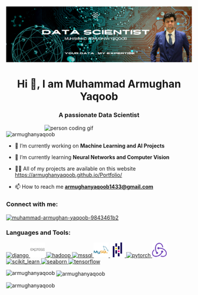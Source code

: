 ![logo](https://github.com/armughanyaqoob/armughanyaqoob/blob/main/Banner.png)
<h1 align="center">Hi 👋, I am Muhammad Armughan Yaqoob</h1>
<h3 align="center">A passionate Data Scientist</h3>
<img align = "right" alt = "person coding gif" width = "400" src = "https://miro.medium.com/max/1360/0*7Q3yvSIv_t0ioJ-Z.gif"
<p align="left"> <img src="https://komarev.com/ghpvc/?username=armughanyaqoob&label=Profile%20views&color=0e75b6&style=flat" alt="armughanyaqoob" /> </p>

- 🔭 I’m currently working on **Machine Learning and AI Projects**

- 🌱 I’m currently learning **Neural Networks and Computer Vision**

- 👨‍💻 All of my projects are available on this website https://armughanyaqoob.github.io/Portfolio/

- 📫 How to reach me **armughanyaqoob1433@gmail.com**

<h3 align="left">Connect with me:</h3>
<p align="left">
<a href="https://linkedin.com/in/muhammad-armughan-yaqoob-9843461b2" target="blank"><img align="center" src="https://raw.githubusercontent.com/rahuldkjain/github-profile-readme-generator/master/src/images/icons/Social/linked-in-alt.svg" alt="muhammad-armughan-yaqoob-9843461b2" height="30" width="40" /></a>
</p>

<h3 align="left">Languages and Tools:</h3>
<p align="left"> <a href="https://www.djangoproject.com/" target="_blank" rel="noreferrer"> <img src="https://cdn.worldvectorlogo.com/logos/django.svg" alt="django" width="40" height="40"/> </a> <a href="https://expressjs.com" target="_blank" rel="noreferrer"> <img src="https://raw.githubusercontent.com/devicons/devicon/master/icons/express/express-original-wordmark.svg" alt="express" width="40" height="40"/> </a> <a href="https://hadoop.apache.org/" target="_blank" rel="noreferrer"> <img src="https://www.vectorlogo.zone/logos/apache_hadoop/apache_hadoop-icon.svg" alt="hadoop" width="40" height="40"/> </a> <a href="https://www.microsoft.com/en-us/sql-server" target="_blank" rel="noreferrer"> <img src="https://www.svgrepo.com/show/303229/microsoft-sql-server-logo.svg" alt="mssql" width="40" height="40"/> </a> <a href="https://www.mysql.com/" target="_blank" rel="noreferrer"> <img src="https://raw.githubusercontent.com/devicons/devicon/master/icons/mysql/mysql-original-wordmark.svg" alt="mysql" width="40" height="40"/> </a> <a href="https://pandas.pydata.org/" target="_blank" rel="noreferrer"> <img src="https://raw.githubusercontent.com/devicons/devicon/2ae2a900d2f041da66e950e4d48052658d850630/icons/pandas/pandas-original.svg" alt="pandas" width="40" height="40"/> </a> <a href="https://pytorch.org/" target="_blank" rel="noreferrer"> <img src="https://www.vectorlogo.zone/logos/pytorch/pytorch-icon.svg" alt="pytorch" width="40" height="40"/> </a> <a href="https://redux.js.org" target="_blank" rel="noreferrer"> <img src="https://raw.githubusercontent.com/devicons/devicon/master/icons/redux/redux-original.svg" alt="redux" width="40" height="40"/> </a> <a href="https://scikit-learn.org/" target="_blank" rel="noreferrer"> <img src="https://upload.wikimedia.org/wikipedia/commons/0/05/Scikit_learn_logo_small.svg" alt="scikit_learn" width="40" height="40"/> </a> <a href="https://seaborn.pydata.org/" target="_blank" rel="noreferrer"> <img src="https://seaborn.pydata.org/_images/logo-mark-lightbg.svg" alt="seaborn" width="40" height="40"/> </a> <a href="https://www.tensorflow.org" target="_blank" rel="noreferrer"> <img src="https://www.vectorlogo.zone/logos/tensorflow/tensorflow-icon.svg" alt="tensorflow" width="40" height="40"/> </a> </p>

<p><img align="left" src="https://github-readme-stats.vercel.app/api/top-langs?username=armughanyaqoob&show_icons=true&locale=en&layout=compact" alt="armughanyaqoob" /></p>

<p>&nbsp;<img align="center" src="https://github-readme-stats.vercel.app/api?username=armughanyaqoob&show_icons=true&locale=en" alt="armughanyaqoob" /></p>

<p><img align="center" src="https://github-readme-streak-stats.herokuapp.com/?user=armughanyaqoob&" alt="armughanyaqoob" /></p>
